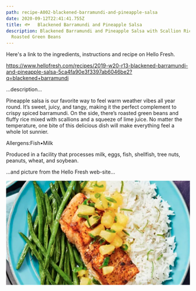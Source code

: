 ```yaml
---
path: recipe-A002-blackened-barramundi-and-pineapple-salsa
date: 2020-09-12T22:41:41.755Z
title: 🐟   Blackened Barramundi and Pineapple Salsa
description: Blackened Barramundi and Pineapple Salsa with Scallion Rice and
  Roasted Green Beans
---
```

Here's a link to the ingredients, instructions and recipe on Hello Fresh.

<https://www.hellofresh.com/recipes/2019-w20-r13-blackened-barramundi-and-pineapple-salsa-5ca4fa90e3f3397ab6046be2?q=blackened+barramundi>

...description...

Pineapple salsa is our favorite way to feel warm weather vibes all year round. It’s sweet, juicy, and tangy, making it the perfect complement to crispy spiced barramundi. On the side, there’s roasted green beans and fluffy rice mixed with scallions and a squeeze of lime juice. No matter the temperature, one bite of this delicious dish will make everything feel a whole lot sunnier.

Allergens:Fish•Milk

Produced in a facility that processes milk, eggs, fish, shellfish, tree nuts, peanuts, wheat, and soybean.

...and picture from the Hello Fresh web-site...

![picture of finished recipe of blackened barramundi and pineapple salsa with roasted green beans](../assets/a0002-blackened-barramundi-and-pineapple-salsa.png)